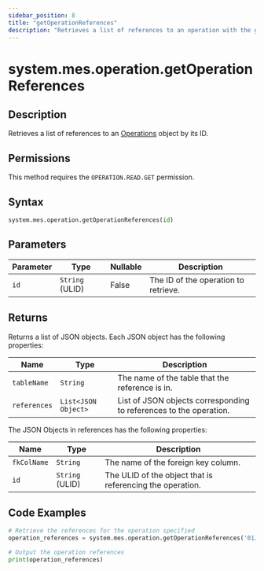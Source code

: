 ```yaml
---
sidebar_position: 8
title: "getOperationReferences"
description: "Retrieves a list of references to an operation with the given ID."
---
```


# system.mes.operation.getOperationReferences

## Description

Retrieves a list of references to an [Operations](../../data-model/operation-model/operation) object by its ID.


## Permissions

This method requires the `OPERATION.READ.GET` permission.

## Syntax

```python
system.mes.operation.getOperationReferences(id)
```

## Parameters

| Parameter | Type            | Nullable | Description                          |
|-----------|-----------------|----------|--------------------------------------|
| `id`      | `String` (ULID) | False    | The ID of the operation to retrieve. |

## Returns

Returns a list of JSON objects. Each JSON object has the following properties:

| Name         | Type                | Description                                                        |
|--------------|---------------------|--------------------------------------------------------------------|
| `tableName`  | `String`            | The name of the table that the reference is in.                    |
| `references` | `List<JSON Object>` | List of JSON objects corresponding to references to the operation. |

The JSON Objects in references has the following properties:

| Name        | Type            | Description                                               |
|-------------|-----------------|-----------------------------------------------------------|
| `fkColName` | `String`        | The name of the foreign key column.                       |
| `id`        | `String` (ULID) | The ULID of the object that is referencing the operation. |

## Code Examples

```python
# Retrieve the references for the operation specified
operation_references = system.mes.operation.getOperationReferences('01JPBCPKSR-972W3V0Y-H00NNSKQ')

# Output the operation references
print(operation_references)
```
